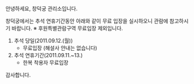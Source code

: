 안녕하세요, 창덕궁 관리소입니다.

창덕궁에서는 추석 연휴기간동안 아래와 같이 무료 입장을 실시하오니 관람에 참고하시기 바랍니다.
※ 후원특별관람구역 무료입장 제외입니다.
1. 추석 당일(2011.09.12.(월))
   - 무료입장 (해설사 안내는 없습니다)
2. 추석 연휴기간(2011.09.11.~13.)
   - 한복 착용자 무료입장

감사합니다.